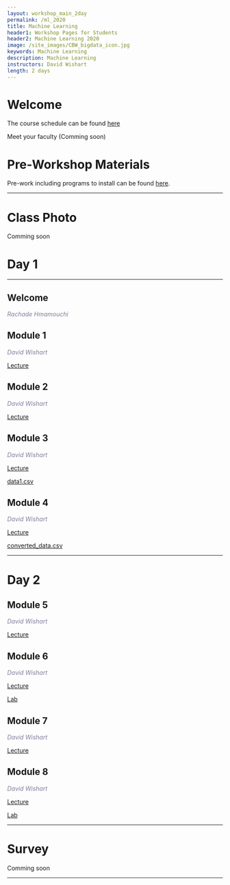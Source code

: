 ```yaml
---
layout: workshop_main_2day
permalink: /ml_2020
title: Machine Learning
header1: Workshop Pages for Students
header2: Machine Learning 2020
image: /site_images/CBW_bigdata_icon.jpg
keywords: Machine Learning
description: Machine Learning
instructors: David Wishart
length: 2 days
---
```


# Welcome <a id="welcome"></a> 

The course schedule can be found [here](https://bioinformaticsdotca.github.io//ML_2020_schedule)

Meet your faculty (Comming soon) 

# Pre-Workshop Materials <a id="preworkshop"></a>

Pre-work including programs to install can be found [here](https://bioinformaticsdotca.github.io//ML_2020_prework).  

***

# Class Photo

Comming soon

# Day 1 <a id="day1"></a>

***

## Welcome

*<font color="#827e9c">Rachade Hmamouchi</font>*

## Module 1

*<font color="#827e9c">David Wishart</font>*  

 [Lecture](https://drive.google.com/file/d/1r2dMR2qdo4sanHcNZOGtxqoZBQe4EcYo/view?usp=sharing)
 
## Module 2

*<font color="#827e9c">David Wishart</font>*  

 [Lecture]()
 
## Module 3

*<font color="#827e9c">David Wishart</font>*  

[Lecture](https://drive.google.com/file/d/1u4R8LIeVVwbkJFrFStbnf2MEtqrXpT4o/view?usp=sharing)
 
[data1.csv](https://drive.google.com/file/d/1cZwC8YMCTfEmTCVHZBuHn-BSVpYmmx6w/view?usp=sharing)
 
## Module 4

*<font color="#827e9c">David Wishart</font>*  

 [Lecture](https://drive.google.com/file/d/1pAJg-AWv-ZhLn9J0G3aYxbKb0zvydJVJ/view?usp=sharing)
 
 [converted_data.csv](https://drive.google.com/file/d/1Ele6JgXhlZnYs_hCQuxTFHksf6sAhxSL/view?usp=sharing)


***

# Day 2 <a id="day2"></a>

## Module 5

*<font color="#827e9c">David Wishart</font>*  

 [Lecture]()
 
## Module 6

*<font color="#827e9c">David Wishart</font>*  

 [Lecture]()
 
 [Lab]() 
 
## Module 7

*<font color="#827e9c">David Wishart</font>*  

 [Lecture]()
 
 
 ## Module 8

*<font color="#827e9c">David Wishart</font>*  

 [Lecture]()
 
 [Lab]() 

***
# Survey

Comming soon

***
